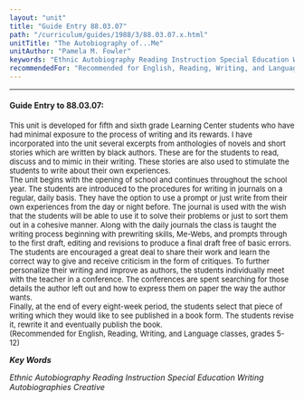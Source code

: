 ```yaml
---
layout: "unit"
title: "Guide Entry 88.03.07"
path: "/curriculum/guides/1988/3/88.03.07.x.html"
unitTitle: "The Autobiography of...Me"
unitAuthor: "Pamela M. Fowler"
keywords: "Ethnic Autobiography Reading Instruction Special Education Writing Autobiographies Creative"
recommendedFor: "Recommended for English, Reading, Writing, and Language classes, grades 5-12"
---
```

<body>
<hr/>
 <h4>
  Guide Entry to 88.03.07:
 </h4>
 <font size="-1">
  <dl>
   <dt>
    This unit is developed for fifth and sixth grade Learning Center students who have had minimal exposure to the process of writing and its rewards. I have incorporated into the unit several excerpts from anthologies of novels and short stories which are written by black authors. These are for the students to read, discuss and to mimic in their writing. These stories are also used to stimulate the students to write about their own experiences.
    <dt>
     The unit begins with the opening of school and continues throughout the school year. The students are introduced to the procedures for writing in journals on a regular, daily basis. They have the option to use a prompt or just write from their own experiences from the day or night before. The journal is used with the wish that the students will be able to use it to solve their problems or just to sort them out in a cohesive manner. Along with the daily journals the class is taught the writing process beginning with prewriting skills, Me-Webs, and prompts through to the first draft, editing and revisions to produce a final draft free of basic errors.
     <dt>
      The students are encouraged a great deal to share their work and learn the correct way to give and receive criticism in the form of critiques. To further personalize their writing and improve as authors, the students individually meet with the teacher in a conference. The conferences are spent searching for those details the author left out and how to express them on paper the way the author wants.
      <dt>
       Finally, at the end of every eight-week period, the students select that piece of writing which they would like to see published in a book form. The students revise it, rewrite it and eventually publish the book.
       <dt>
        (Recommended for English, Reading, Writing, and Language classes, grades 5-12)
       </dt>
      </dt>
     </dt>
    </dt>
   </dt>
  </dl>
 </font>
 <p>
  <b>
   <i>
    Key Words
   </i>
  </b>
  <br/>
 </p>
 <p>
  <i>
   Ethnic Autobiography Reading Instruction Special Education Writing Autobiographies Creative
  </i>
 </p>

</body>